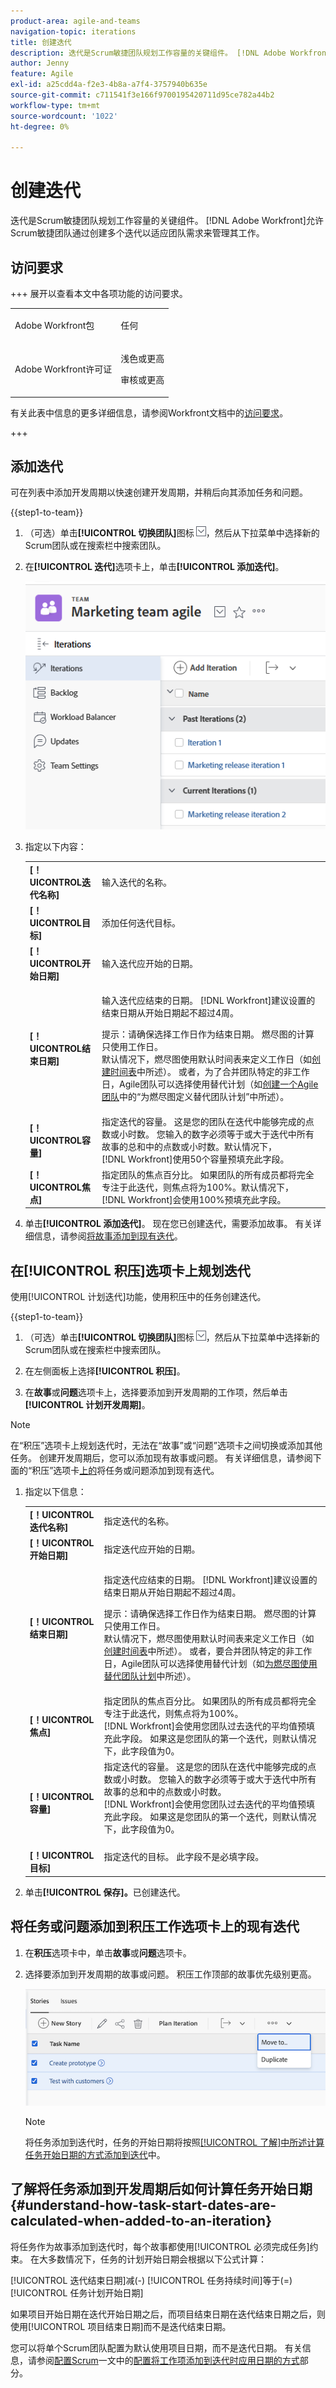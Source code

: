 ```yaml
---
product-area: agile-and-teams
navigation-topic: iterations
title: 创建迭代
description: 迭代是Scrum敏捷团队规划工作容量的关键组件。 [!DNL Adobe Workfront] 允许Scrum敏捷团队通过创建多个迭代以适应团队需求来管理其工作。
author: Jenny
feature: Agile
exl-id: a25cdd4a-f2e3-4b8a-a7f4-3757940b635e
source-git-commit: c711541f3e166f9700195420711d95ce782a44b2
workflow-type: tm+mt
source-wordcount: '1022'
ht-degree: 0%

---
```


# 创建迭代

迭代是Scrum敏捷团队规划工作容量的关键组件。 [!DNL Adobe Workfront]允许Scrum敏捷团队通过创建多个迭代以适应团队需求来管理其工作。

## 访问要求

+++ 展开以查看本文中各项功能的访问要求。

<table style="table-layout:auto"> 
 <col> 
 </col> 
 <col> 
 </col> 
 <tbody> 
  <tr> 
   <td role="rowheader">Adobe Workfront包</td> 
   <td> <p>任何</p> </td> 
  </tr> 
  <tr> 
   <td role="rowheader">Adobe Workfront许可证</td> 
   <td> <p>浅色或更高</p> 
   <p>审核或更高</p> </td> 
  </tr>
 </tbody> 
</table>

有关此表中信息的更多详细信息，请参阅Workfront文档中的[访问要求](/help/quicksilver/administration-and-setup/add-users/access-levels-and-object-permissions/access-level-requirements-in-documentation.md)。

+++

## 添加迭代

可在列表中添加开发周期以快速创建开发周期，并稍后向其添加任务和问题。

{{step1-to-team}}

1. （可选）单击&#x200B;**[!UICONTROL 切换团队]**&#x200B;图标![切换团队图标](assets/switch-team-icon.png)，然后从下拉菜单中选择新的Scrum团队或在搜索栏中搜索团队。

1. 在&#x200B;**[!UICONTROL 迭代]**&#x200B;选项卡上，单击&#x200B;**[!UICONTROL 添加迭代]**。

   ![单击“添加迭代”](assets/click-add-iteration.png)

1. 指定以下内容：

   <table style="table-layout:auto">
    <col> 
    <col> 
    <tbody> 
     <tr> 
      <td role="rowheader"><strong>[！UICONTROL迭代名称]</strong></td> 
      <td>输入迭代的名称。</td> 
     </tr> 
     <tr> 
      <td role="rowheader"><strong>[！UICONTROL目标]</strong></td> 
      <td>添加任何迭代目标。</td> 
     </tr> 
     <tr> 
      <td role="rowheader"><strong>[！UICONTROL开始日期]</strong></td> 
      <td>输入迭代应开始的日期。</td> 
     </tr> 
     <tr> 
      <td role="rowheader"><strong>[！UICONTROL结束日期]</strong></td> 
      <td><p>输入迭代应结束的日期。 [!DNL Workfront]建议设置的结束日期从开始日期起不超过4周。</p><p>提示：请确保选择工作日作为结束日期。 燃尽图的计算只使用工作日。<br>默认情况下，燃尽图使用默认时间表来定义工作日（如<a href="../../../administration-and-setup/set-up-workfront/configure-timesheets-schedules/create-schedules.md" class="MCXref xref">创建时间表</a>中所述）。 或者，为了合并团队特定的非工作日，Agile团队可以选择使用替代计划（如<a href="../../../agile/get-started-with-agile-in-workfront/create-an-agile-team.md" class="MCXref xref">创建一个Agile团队</a>中的“为燃尽图定义替代团队计划”中所述）。</p></td> 
     </tr> 
     <tr> 
      <td role="rowheader"><strong>[！UICONTROL容量]</strong></td> 
      <td> 指定迭代的容量。 这是您的团队在迭代中能够完成的点数或小时数。 您输入的数字必须等于或大于迭代中所有故事的总和中的点数或小时数。默认情况下，<br>[!DNL Workfront]使用50个容量预填充此字段。 </td> 
     </tr> 
     <tr> 
      <td role="rowheader"><strong>[！UICONTROL焦点]</strong></td> 
      <td>指定团队的焦点百分比。 如果团队的所有成员都将完全专注于此迭代，则焦点将为100%。默认情况下，<br>[!DNL Workfront]会使用100%预填充此字段。 </td> 
     </tr> 
    </tbody> 
   </table>

1. 单击&#x200B;**[!UICONTROL 添加迭代]**。 现在您已创建迭代，需要添加故事。 有关详细信息，请参阅[将故事添加到现有迭代](../../../agile/use-scrum-in-an-agile-team/iterations/add-stories-to-existing-iteration.md)。

## 在[!UICONTROL 积压]选项卡上规划迭代

使用[!UICONTROL 计划迭代]功能，使用积压中的任务创建迭代。

{{step1-to-team}}

1. （可选）单击&#x200B;**[!UICONTROL 切换团队]**&#x200B;图标![切换团队图标](assets/switch-team-icon.png)，然后从下拉菜单中选择新的Scrum团队或在搜索栏中搜索团队。

1. 在左侧面板上选择&#x200B;**[!UICONTROL 积压]**。

1. 在&#x200B;**故事**&#x200B;或&#x200B;**问题**&#x200B;选项卡上，选择要添加到开发周期的工作项，然后单击&#x200B;**[!UICONTROL 计划开发周期]**。

>[!NOTE]
>
> 在“积压”选项卡上规划迭代时，无法在“故事”或“问题”选项卡之间切换或添加其他任务。 创建开发周期后，您可以添加现有故事或问题。 有关详细信息，请参阅下面的“积压”选项卡[上的](#add-tasks-or-issues-to-an-existing-iteration-on-the-backlog-tab)将任务或问题添加到现有迭代。


1. 指定以下信息：

   <table style="table-layout:auto"> 
    <col> 
    <col> 
    <tbody> 
     <tr> 
      <td role="rowheader"><strong>[！UICONTROL迭代名称]</strong></td> 
      <td>指定迭代的名称。</td> 
     </tr> 
     <tr> 
      <td role="rowheader"><strong>[！UICONTROL开始日期]</strong></td> 
      <td> 指定迭代应开始的日期。</td> 
     </tr> 
     <tr> 
      <td role="rowheader"><strong>[！UICONTROL结束日期]</strong> </td> 
      <td><p>指定迭代应结束的日期。 [!DNL Workfront]建议设置的结束日期从开始日期起不超过4周。</p><p>提示：请确保选择工作日作为结束日期。 燃尽图的计算只使用工作日。<br>默认情况下，燃尽图使用默认时间表来定义工作日（如<a href="../../../administration-and-setup/set-up-workfront/configure-timesheets-schedules/create-schedules.md" class="MCXref xref">创建时间表</a>中所述）。 或者，要合并团队特定的非工作日，Agile团队可以选择使用替代计划（如<a href="../../../agile/use-scrum-in-an-agile-team/burndown/use-alt-team-schedule-burndown-charts.md" class="MCXref xref">为燃尽图使用替代团队计划</a>中所述）。</p></td> 
     </tr> 
     <tr> 
      <td role="rowheader"><strong>[！UICONTROL焦点]</strong></td> 
      <td>指定团队的焦点百分比。 如果团队的所有成员都将完全专注于此迭代，则焦点将为100%。<br>[!DNL Workfront]会使用您团队过去迭代的平均值预填充此字段。 如果这是您团队的第一个迭代，则默认情况下，此字段值为0。</td> 
     </tr> 
     <tr> 
      <td role="rowheader"><br><strong>[！UICONTROL容量]</strong></td> 
      <td> 指定迭代的容量。 这是您的团队在迭代中能够完成的点数或小时数。 您输入的数字必须等于或大于迭代中所有故事的总和中的点数或小时数。<br>[!DNL Workfront]会使用您团队过去迭代的平均值预填充此字段。 如果这是您团队的第一个迭代，则默认情况下，此字段值为0。</td> 
     </tr> 
     <tr> 
      <td role="rowheader"><br><strong>[！UICONTROL目标]</strong></td> 
      <td> 指定迭代的目标。 此字段不是必填字段。</td> 
     </tr> 
    </tbody> 
   </table>

1. 单击&#x200B;**[!UICONTROL 保存]。**&#x200B;已创建迭代。

## 将任务或问题添加到积压工作选项卡上的现有迭代

1. 在&#x200B;**积压**&#x200B;选项卡中，单击&#x200B;**故事**&#x200B;或&#x200B;**问题**&#x200B;选项卡。

1. 选择要添加到开发周期的故事或问题。 积压工作顶部的故事优先级别更高。

   ![移动工作项](assets/move-to-iteration.png)

   >[!NOTE]
   >
   >  将任务添加到迭代时，任务的开始日期将按照[[!UICONTROL 了解]中所述计算任务开始日期的方式添加到迭代](#understand-how-task-start-dates-are-calculated-when-added-to-an-iteration)中。


## 了解将任务添加到开发周期后如何计算任务开始日期 {#understand-how-task-start-dates-are-calculated-when-added-to-an-iteration}

将任务作为故事添加到迭代时，每个故事都使用[!UICONTROL 必须完成任务]约束。 在大多数情况下，任务的计划开始日期会根据以下公式计算：

[!UICONTROL 迭代结束日期]减(-) [!UICONTROL 任务持续时间]等于(=) [!UICONTROL 任务计划开始日期]

如果项目开始日期在迭代开始日期之后，而项目结束日期在迭代结束日期之后，则使用[!UICONTROL 项目结束日期]而不是迭代结束日期。

您可以将单个Scrum团队配置为默认使用项目日期，而不是迭代日期。 有关信息，请参阅[配置Scrum](../../../agile/get-started-with-agile-in-workfront/configure-scrum.md#configure-how-dates-are-applied-when-adding-work-items-to-an-iteration)一文中的[配置将工作项添加到迭代时应用日期的方式](../../../agile/get-started-with-agile-in-workfront/configure-scrum.md)部分。
